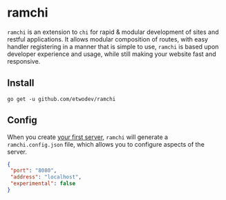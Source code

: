 # ramchi
`ramchi` is an extension to `chi` for rapid &amp; modular development of sites and restful applications.
It allows modular composition of routes, with easy handler registering in a manner that is simple to use,
`ramchi` is based upon developer experience and usage, while still making your website fast and responsive.

## Install

`go get -u github.com/etwodev/ramchi`

## Config

When you create [your first server](), `ramchi` will generate a `ramchi.config.json` file,
which allows you to configure aspects of the server.

```json
{
 "port": "8080",
 "address": "localhost",
 "experimental": false
}
```

